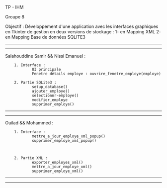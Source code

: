 TP - IHM

Groupe 8

Objectif : Développement d'une application avec les interfaces graphiques en Tkinter de gestion en deux versions de stockage : 
                1- en Mapping XML
                2- en Mapping Base de données SQLITE3

____________________________________________________________________________________________________________________
*******************************************************************************************************************


Salahouddine Samir && Nissi Emanuel :

        1. Interface :
                UI principale
                Fenetre détails employe : ouvrire_fenetre_employe(employe)

        2. Partie SQLite3 :
                setup_database()
                ajouter_employe()
                selectionnr-employe()
                modifier_employe
                supprimer_employe()
____________________________________________________________________________________________________________________
********************************************************************************************************************



Ouilad && Mohammed :

        1. Interface :
                mettre_a_jour_employe_xml_popup()
                supprimer_employe_xml_popup()

                        

        2. Partie XML :
                exporter_employes_xml()
                mettre_a_jour_employe_xml()
                supprimer_employe_xml()
__________________________________________________________________________________________________________________
*******************************************************************************************************************
                